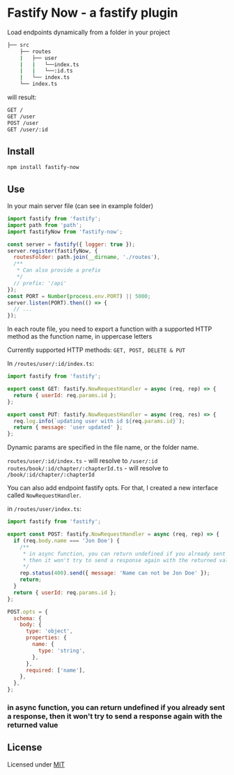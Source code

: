 # Fastify Now - a fastify plugin

Load endpoints dynamically from a folder in your project

```sh
├── src
    ├── routes
    |   ├── user
    |   |   └──index.ts
    |   |   └──:id.ts
    |   └── index.ts
    └── index.ts
```

will result:

```sh
GET /
GET /user
POST /user
GET /user/:id
```

## Install

```sh
npm install fastify-now
```

## Use

In your main server file (can see in example folder)

```javascript
import fastify from 'fastify';
import path from 'path';
import fastifyNow from 'fastify-now';

const server = fastify({ logger: true });
server.register(fastifyNow, {
  routesFolder: path.join(__dirname, './routes'),
  /**
   * Can also provide a prefix
   */
  // prefix: '/api'
});
const PORT = Number(process.env.PORT) || 5000;
server.listen(PORT).then(() => {
  // ...
});
```

In each route file, you need to export a function with a supported HTTP method as the function name, in uppercase letters

Currently supported HTTP methods: `GET, POST, DELETE & PUT`

In `/routes/user/:id/index.ts`:

```javascript
import fastify from 'fastify';

export const GET: fastify.NowRequestHandler = async (req, rep) => {
  return { userId: req.params.id };
};

export const PUT: fastify.NowRequestHandler = async (req, res) => {
  req.log.info(`updating user with id ${req.params.id}`);
  return { message: 'user updated' };
};
```

Dynamic params are specified in the file name, or the folder name.

`routes/user/:id/index.ts` - will resolve to `/user/:id`
`routes/book/:id/chapter/:chapterId.ts` - will resolve to `/book/:id/chapter/:chapterId`

You can also add endpoint fastify opts.
For that, I created a new interface called `NowRequestHandler`.

in `/routes/user/index.ts`:

```javascript
import fastify from 'fastify';

export const POST: fastify.NowRequestHandler = async (req, rep) => {
  if (req.body.name === 'Jon Doe') {
    /**
     * in async function, you can return undefined if you already sent a response
     * then it won't try to send a response again with the returned value;
     */
    rep.status(400).send({ message: 'Name can not be Jon Doe' });
    return;
  }
  return { userId: req.params.id };
};

POST.opts = {
  schema: {
    body: {
      type: 'object',
      properties: {
        name: {
          type: 'string',
        },
      },
      required: ['name'],
    },
  },
};
```

### in async function, you can return undefined if you already sent a response, then it won't try to send a response again with the returned value

## License

Licensed under [MIT](./LICENSE)
